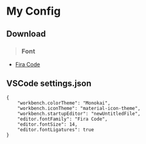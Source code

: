 # My Config

## Download
> ### Font
- [Fira Code]()

## VSCode settings.json
```
{
    "workbench.colorTheme": "Monokai",
    "workbench.iconTheme": "material-icon-theme",
    "workbench.startupEditor": "newUntitledFile",
    "editor.fontFamily": "Fira Code",
    "editor.fontSize": 14,
    "editor.fontLigatures": true
}
```

